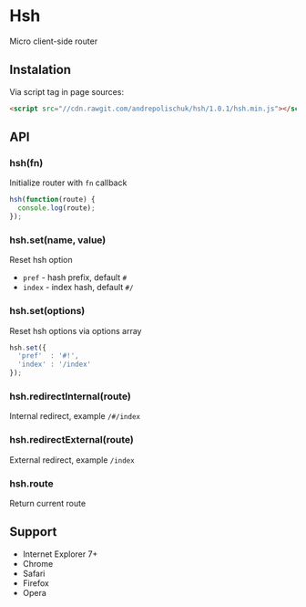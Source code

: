 # Hsh

  Micro client-side router

## Instalation

  Via script tag in page sources:

```html
<script src="//cdn.rawgit.com/andrepolischuk/hsh/1.0.1/hsh.min.js"></script>
```

## API

### hsh(fn)

  Initialize router with `fn` callback

```js
hsh(function(route) {
  console.log(route);
});
```

### hsh.set(name, value)

  Reset hsh option

  * `pref` - hash prefix, default `#`
  * `index` - index hash, default `#/`

### hsh.set(options)

  Reset hsh options via options array

```js
hsh.set({
  'pref'  : '#!',
  'index' : '/index'
});
```

### hsh.redirectInternal(route)

  Internal redirect, example `/#/index`

### hsh.redirectExternal(route)

  External redirect, example `/index`

### hsh.route

  Return current route

## Support

* Internet Explorer 7+
* Chrome
* Safari
* Firefox
* Opera
